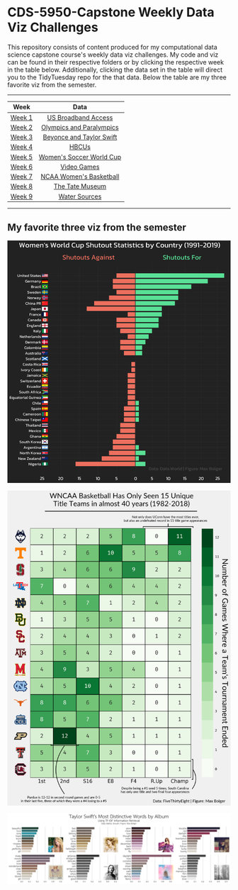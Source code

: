 # CDS-5950-Capstone Weekly Data Viz Challenges

This repository consists of content produced for my computational data science capstone course's weekly data viz challenges. My code and viz can be found in their respective folders or by clicking the respective week in the table below. Additionally, clicking the data set in the table will direct you to the TidyTuesday repo for the that data. Below the table are my three favorite viz from the semester. 

---

| Week | Data |
|:--------:|:-----------:|
| [Week 1](https://github.com/maxbolger/CDS-5950-Data-Viz-Challenges/tree/main/Wk1_US_Broadband_Access)| [US Broadband Access](https://github.com/rfordatascience/tidytuesday/blob/master/data/2021/2021-05-11/readme.md) |
| [Week 2](https://github.com/maxbolger/CDS-5950-Data-Viz-Challenges/tree/main/Wk2_Olympics_Paralympics) | [Olympics and Paralympics](https://github.com/rfordatascience/tidytuesday/blob/master/data/2021/2021-07-27/readme.md) |
| [Week 3](https://github.com/maxbolger/CDS-5950-Data-Viz-Challenges/tree/main/Wk3_Taylor_Swift) | [Beyonce and Taylor Swift](https://github.com/rfordatascience/tidytuesday/blob/master/data/2020/2020-09-29/readme.md) |
| [Week 4](https://github.com/maxbolger/CDS-5950-Data-Viz-Challenges/tree/main/Wk4_HBCU_Enrollment) | [HBCUs](https://github.com/rfordatascience/tidytuesday/blob/master/data/2021/2021-02-02/readme.md) |
| [Week 5](https://github.com/maxbolger/CDS-5950-Data-Viz-Challenges/tree/main/Wk5_Women's_World_Cup) | [Women's Soccer World Cup](https://github.com/rfordatascience/tidytuesday/tree/master/data/2019/2019-07-09) |
| [Week 6](https://github.com/maxbolger/CDS-5950-Data-Viz-Challenges/tree/main/Wk6_Video_Games) | [Video Games](https://github.com/rfordatascience/tidytuesday/blob/master/data/2021/2021-03-16/readme.md) |
| [Week 7](https://github.com/maxbolger/CDS-5950-Data-Viz-Challenges/tree/main/Wk7_NCAA_W_Bball) | [NCAA Women's Basketball](https://github.com/rfordatascience/tidytuesday/blob/master/data/2020/2020-10-06/readme.md) |
| [Week 8](https://github.com/maxbolger/CDS-5950-Data-Viz-Challenges/tree/main/Wk8_Tate_Art_Museum) | [The Tate Museum](https://github.com/rfordatascience/tidytuesday/blob/master/data/2021/2021-01-12/readme.md) |
| [Week 9](https://github.com/maxbolger/CDS-5950-Data-Viz-Challenges/tree/main/Wk9_Water_Sources)| [Water Sources](https://github.com/rfordatascience/tidytuesday/blob/master/data/2021/2021-05-04/readme.md) |

---

## My favorite three viz from the semester

![](https://github.com/maxbolger/CDS-5950-Data-Viz-Challenges/blob/main/Wk5_Women's_World_Cup/wk5_shutouts.png)

![](https://github.com/maxbolger/CDS-5950-Data-Viz-Challenges/blob/main/Wk7_NCAA_W_Bball/wk7_wncaa_W.png)

![](https://github.com/maxbolger/CDS-5950-Data-Viz-Challenges/blob/main/Wk3_Taylor_Swift/wk3_tfidf.png)


